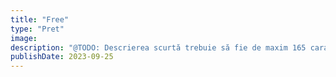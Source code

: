 ```yaml
---
title: "Free"
type: "Pret"
image:
description: "@TODO: Descrierea scurtă trebuie să fie de maxim 165 caractere"
publishDate: 2023-09-25
---
```

